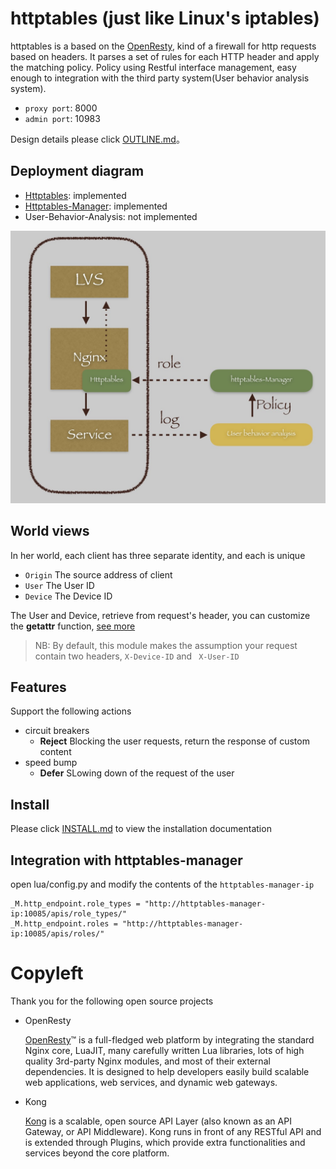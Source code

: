 # httptables (just like Linux's iptables)
httptables is a based on the [OpenResty](https://openresty.org/en/), kind of a firewall for http requests based on headers. It parses a set of rules for each HTTP header and apply the matching policy. Policy using Restful interface management, easy enough to integration with the third party system(User behavior analysis system).

* `proxy port`: 8000
* `admin port`: 10983

Design details please click [OUTLINE.md](doc/OUTLINE中文版.md)。

## Deployment diagram

* [Httptables](https://github.com/WALL-E/httptables): implemented
* [Httptables-Manager](https://github.com/WALL-E/httptables-manager): implemented
* User-Behavior-Analysis: not implemented

![image](doc/httptables-infrastructure.png)

## World views 
In her world, each client has three separate identity, and each is unique

* `Origin` The source address of client
* `User`   The User ID
* `Device` The Device ID

The User and Device, retrieve from request's header, you can customize the **getattr** function, [see more](doc/lamda.md)

> NB: By default, this module makes the assumption your request contain two headers, `X-Device-ID` and ` X-User-ID`
 
## Features
Support the following actions

* circuit breakers
  * **Reject** Blocking the user requests, return the response of custom content
* speed bump
  * **Defer** SLowing down of the request of the user

## Install
Please click [INSTALL.md](doc/INSTALL.md) to view the installation documentation

## Integration with httptables-manager
open lua/config.py and modify the contents of the `httptables-manager-ip`

```
_M.http_endpoint.role_types = "http://httptables-manager-ip:10085/apis/role_types/"
_M.http_endpoint.roles = "http://httptables-manager-ip:10085/apis/roles/"
```

# Copyleft
Thank you for the following open source projects


* OpenResty

  <span id="OpenResty">[OpenResty](https://openresty.org/en/)™</span> is a full-fledged web platform by integrating the standard Nginx core, LuaJIT, many carefully written Lua libraries, lots of high quality 3rd-party Nginx modules, and most of their external dependencies. It is designed to help developers easily build scalable web applications, web services, and dynamic web gateways.

* Kong

  [Kong](http://www.getkong.org/) is a scalable, open source API Layer (also known as an API Gateway, or API Middleware). Kong runs in front of any RESTful API and is extended through Plugins, which provide extra functionalities and services beyond the core platform.

